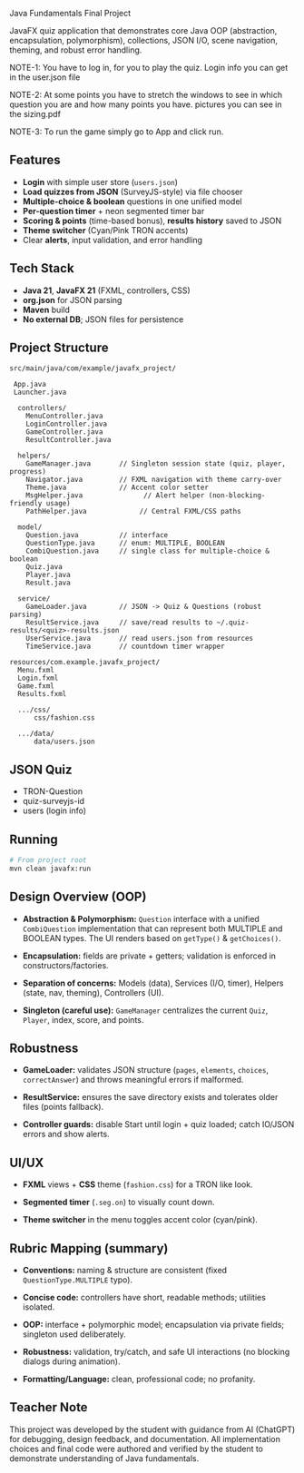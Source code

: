 Java Fundamentals Final Project

JavaFX quiz application that demonstrates core Java OOP 
(abstraction, encapsulation, polymorphism), collections, JSON I/O, scene navigation, theming, and robust error handling.

NOTE-1: You have to log in, for you to play the quiz. Login info you can get in the user.json file

NOTE-2: At some points you have to stretch the windows to see in which question you are and how many points you have.
        pictures you can see in the sizing.pdf

NOTE-3: To run the game simply go to App and click run.

## Features
- **Login** with simple user store (`users.json`)
- **Load quizzes from JSON** (SurveyJS-style) via file chooser
- **Multiple-choice & boolean** questions in one unified model
- **Per-question timer** + neon segmented timer bar
- **Scoring & points** (time-based bonus), **results history** saved to JSON
- **Theme switcher** (Cyan/Pink TRON accents)
- Clear **alerts**, input validation, and error handling



## Tech Stack
- **Java 21**, **JavaFX 21** (FXML, controllers, CSS)
- **org.json** for JSON parsing
- **Maven** build
- **No external DB**; JSON files for persistence



## Project Structure 
```
src/main/java/com/example/javafx_project/

 App.java
 Launcher.java

  controllers/
    MenuController.java
    LoginController.java
    GameController.java
    ResultController.java
    
  helpers/
    GameManager.java       // Singleton session state (quiz, player, progress)
    Navigator.java         // FXML navigation with theme carry-over
    Theme.java             // Accent color setter
    MsgHelper.java               // Alert helper (non-blocking-friendly usage)
    PathHelper.java             // Central FXML/CSS paths

  model/
    Question.java          // interface
    QuestionType.java      // enum: MULTIPLE, BOOLEAN
    CombiQuestion.java     // single class for multiple-choice & boolean
    Quiz.java
    Player.java
    Result.java

  service/
    GameLoader.java        // JSON -> Quiz & Questions (robust parsing)
    ResultService.java     // save/read results to ~/.quiz-results/<quiz>-results.json
    UserService.java       // read users.json from resources
    TimeService.java       // countdown timer wrapper

resources/com.example.javafx_project/
  Menu.fxml
  Login.fxml
  Game.fxml
  Results.fxml

  .../css/
      css/fashion.css

  .../data/
      data/users.json
```


## JSON Quiz 

- TRON-Question
- quiz-surveyjs-id
- users (login info)


## Running
```bash
# From project root
mvn clean javafx:run
```


## Design Overview (OOP)
- **Abstraction & Polymorphism:** `Question` interface with a unified `CombiQuestion` implementation that can represent both MULTIPLE and BOOLEAN types. The UI renders based on `getType()` & `getChoices()`.

- **Encapsulation:** fields are private + getters; validation is enforced in constructors/factories.

- **Separation of concerns:** Models (data), Services (I/O, timer), Helpers (state, nav, theming), Controllers (UI).

- **Singleton (careful use):** `GameManager` centralizes the current `Quiz`, `Player`, index, score, and points.


## Robustness
- **GameLoader:** validates JSON structure (`pages`, `elements`, `choices`, `correctAnswer`) and throws meaningful errors if malformed.

- **ResultService:** ensures the save directory exists and tolerates older files (points fallback).

- **Controller guards:** disable Start until login + quiz loaded; catch IO/JSON errors and show alerts.


## UI/UX
- **FXML** views + **CSS** theme (`fashion.css`) for a TRON  like look.

- **Segmented timer** (`.seg.on`) to visually count down.

- **Theme switcher** in the menu toggles accent color (cyan/pink).

## Rubric Mapping (summary)
- **Conventions:** naming & structure are consistent (fixed `QuestionType.MULTIPLE` typo).

- **Concise code:** controllers have short, readable methods; utilities isolated.

- **OOP:** interface + polymorphic model; encapsulation via private fields; singleton used deliberately.

- **Robustness:** validation, try/catch, and safe UI interactions (no blocking dialogs during animation).

- **Formatting/Language:** clean, professional code; no profanity.

## Teacher Note
This project was developed by the student with guidance from AI (ChatGPT) 
for debugging, design feedback, and documentation. All implementation choices
and final code were authored and verified by the student to demonstrate understanding of
Java fundamentals.
